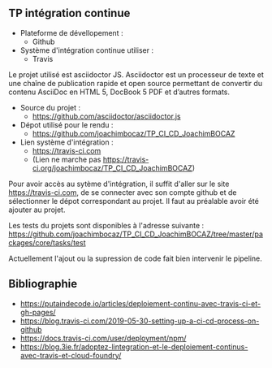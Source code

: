 **TP intégration continue**
-

- Plateforme de dévellopement :
  - Github
- Système d'intégration continue utiliser : 
  - Travis

Le projet utilisé est asciidoctor JS. 
Asciidoctor est un processeur de texte et une chaîne de publication rapide et open source permettant de convertir du contenu AsciiDoc en HTML 5, DocBook 5 PDF et d’autres formats. 

- Source du projet : 
  - https://github.com/asciidoctor/asciidoctor.js
- Dépot utilisé pour le rendu : 
  - https://github.com/joachimbocaz/TP_CI_CD_JoachimBOCAZ
- Lien système d'intégration :
  - https://travis-ci.com
  - (Lien ne marche pas https://travis-ci.org/joachimbocaz/TP_CI_CD_JoachimBOCAZ)

Pour avoir accès au sytème d'intégration, il suffit d'aller sur le site https://travis-ci.com, de se connecter avec son compte github et de sélectionner le dépot correspondant au projet. Il faut au préalable avoir été ajouter au projet.

Les tests du projets sont disponibles à l'adresse suivante : https://github.com/joachimbocaz/TP_CI_CD_JoachimBOCAZ/tree/master/packages/core/tasks/test


Actuellement l'ajout ou la supression de code fait bien intervenir le pipeline.




Bibliographie
--

- https://putaindecode.io/articles/deploiement-continu-avec-travis-ci-et-gh-pages/
- https://blog.travis-ci.com/2019-05-30-setting-up-a-ci-cd-process-on-github
- https://docs.travis-ci.com/user/deployment/npm/
- https://blog.3ie.fr/adoptez-lintegration-et-le-deploiement-continus-avec-travis-et-cloud-foundry/